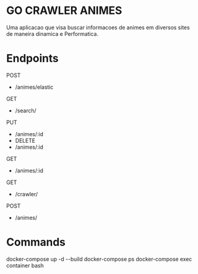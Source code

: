 # GO CRAWLER ANIMES

Uma aplicacao que visa  buscar informacoes de animes em diversos sites de maneira  dinamica e Performatica.


# Endpoints

  POST
  - /animes/elastic

  GET
  - /search/

	
  PUT
  - /animes/:id
  -  DELETE
  - /animes/:id

  GET
  - /animes/:id

  GET
  - /crawler/

  POST
  - /animes/

# Commands
docker-compose up -d --build
docker-compose ps
docker-compose exec container bash
